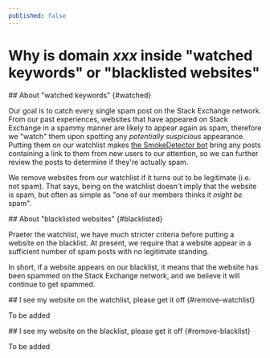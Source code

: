 ```yaml
---
published: false
---
```

<!-- Please delete the above Front Matter key when this page is ready to be published -->

# Why is domain *xxx* inside "watched keywords" or "blacklisted websites"

<section>
## About "watched keywords" {#watched}

Our goal is to catch every single spam post on the Stack Exchange network.
From our past experiences, websites that have appeared on Stack Exchange in a spammy manner are likely to appear again as spam,
therefore we "watch" them upon spotting any *potentially suspicious* appearance.
Putting them on our watchlist makes [the SmokeDetector bot](/#whats-smokey) bring any posts containing a link to them from new users
to our attention, so we can further review the posts to determine if they're actually spam.

We remove websites from our watchlist if it turns out to be legitimate (i.e. not spam).
That says, being on the watchlist doesn't imply that the website is spam, but often as simple as
"one of our members thinks it *might be* spam".
</section>

<section>
## About "blacklisted websites" {#blacklisted}

Praeter the watchlist, we have much stricter criteria before putting a website on the blacklist.
At present, we require that a website appear in a sufficient number of spam posts with no legitimate standing.

In short, if a website appears on our blacklist, it means that the website has been spammed on the Stack Exchange network, and we believe it will continue to get spammed.
</section>

<section>
## I see my website on the watchlist, please get it off {#remove-watchlist}

To be added
</section>

<section>
## I see my website on the blacklist, please get it off {#remove-blacklist}

To be added
</section>
